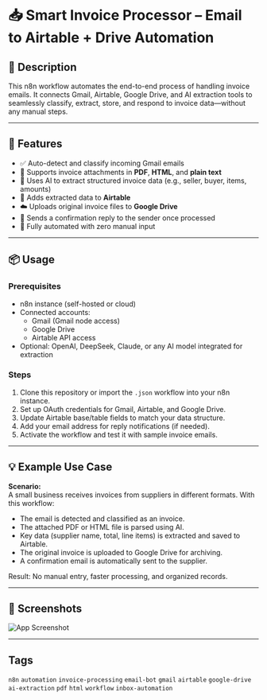 
# 📥 Smart Invoice Processor – Email to Airtable + Drive Automation

## 📄 Description
This n8n workflow automates the end-to-end process of handling invoice emails. It connects Gmail, Airtable, Google Drive, and AI extraction tools to seamlessly classify, extract, store, and respond to invoice data—without any manual steps.



---

## 🚀 Features
- ✅ Auto-detect and classify incoming Gmail emails
- 📎 Supports invoice attachments in **PDF**, **HTML**, and **plain text**
- 🧠 Uses AI to extract structured invoice data (e.g., seller, buyer, items, amounts)
- 📄 Adds extracted data to **Airtable**
- ☁️ Uploads original invoice files to **Google Drive**
- 📧 Sends a confirmation reply to the sender once processed
- 🔁 Fully automated with zero manual input

---
## 📦 Usage

### Prerequisites
- n8n instance (self-hosted or cloud)
- Connected accounts:
  - Gmail (Gmail node access)
  - Google Drive
  - Airtable API access
- Optional: OpenAI, DeepSeek, Claude, or any AI model integrated for extraction

### Steps
1. Clone this repository or import the `.json` workflow into your n8n instance.
2. Set up OAuth credentials for Gmail, Airtable, and Google Drive.
3. Update Airtable base/table fields to match your data structure.
4. Add your email address for reply notifications (if needed).
5. Activate the workflow and test it with sample invoice emails.

---

## 💡 Example Use Case

**Scenario:**  
A small business receives invoices from suppliers in different formats. With this workflow:

- The email is detected and classified as an invoice.
- The attached PDF or HTML file is parsed using AI.
- Key data (supplier name, total, line items) is extracted and saved to Airtable.
- The original invoice is uploaded to Google Drive for archiving.
- A confirmation email is automatically sent to the supplier.

Result: No manual entry, faster processing, and organized records.

---
## 📸 Screenshots

![App Screenshot](https://res.cloudinary.com/deiymcwio/image/upload/v1752566777/snapshot_ubbq5t.png)

---
## Tags
`n8n` `automation` `invoice-processing` `email-bot` `gmail` `airtable` `google-drive` `ai-extraction` `pdf` `html` `workflow` `inbox-automation`

